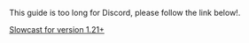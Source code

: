 This guide is too long for Discord, please follow the link below!.

[Slowcast for version 1.21+](https://datapackhub.gitbook.io/slowcast/)
